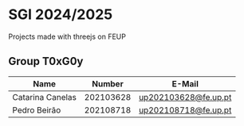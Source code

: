 # SGI 2024/2025

Projects made with threejs on FEUP

## Group T0xG0y
| Name             | Number    | E-Mail             |
| ---------------- | --------- | ------------------ |
| Catarina Canelas         | 202103628 | up202103628@fe.up.pt                |
| Pedro Beirão     | 202108718 | up202108718@fe.up.pt |

